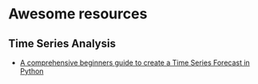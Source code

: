 # Awesome resources

## Time Series Analysis

* [A comprehensive beginners guide to create a Time Series Forecast in Python](https://www.analyticsvidhya.com/blog/2016/02/time-series-forecasting-codes-python/)
